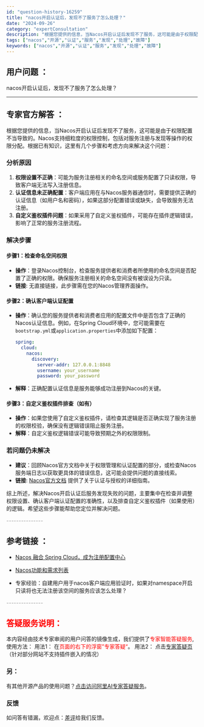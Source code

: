 ```yaml
---
id: "question-history-16259"
title: "nacos开启认证后，发现不了服务了怎么处理？"
date: "2024-09-26"
category: "expertConsultation"
description: "根据您提供的信息，当Nacos开启认证后发现不了服务，这可能是由于权限配置不当导致的。Nacos支持细粒度的权限控制，包括对服务注册与发现等操作的权限分配。根据已有知识，这里有几个步骤和考虑方向来解决这个问题：### 分析原因1. **权限设置不正确**：可能为服务注册相关的命名空间或服务配置了只读"
tags: ["nacos","开源","认证","服务","发现","处理","故障"]
keywords: ["nacos","开源","认证","服务","发现","处理","故障"]
---
```


## 用户问题 ： 
 nacos开启认证后，发现不了服务了怎么处理？  

---------------
## 专家官方解答 ：

根据您提供的信息，当Nacos开启认证后发现不了服务，这可能是由于权限配置不当导致的。Nacos支持细粒度的权限控制，包括对服务注册与发现等操作的权限分配。根据已有知识，这里有几个步骤和考虑方向来解决这个问题：

### 分析原因
1. **权限设置不正确**：可能为服务注册相关的命名空间或服务配置了只读权限，导致客户端无法写入注册信息。
2. **认证信息未正确配置**：客户端应用在与Nacos服务器通信时，需要提供正确的认证信息（如用户名和密码），如果这部分配置错误或缺失，会导致服务无法注册。
3. **自定义鉴权插件问题**：如果采用了自定义鉴权插件，可能存在插件逻辑错误，影响了正常的服务注册流程。

### 解决步骤
#### 步骤1：检查命名空间权限
- **操作**：登录Nacos控制台，检查服务提供者和消费者所使用的命名空间是否配置了正确的权限。确保服务注册相关的命名空间没有被误设为只读。
- **链接**: 无直接链接，此步骤需在您的Nacos管理界面操作。

#### 步骤2：确认客户端认证配置
- **操作**：确认您的服务提供者和消费者应用的配置文件中是否包含了正确的Nacos认证信息。例如，在Spring Cloud环境中，您可能需要在`bootstrap.yml`或`application.properties`中添加如下配置：
  
  ```yaml
  spring:
    cloud:
      nacos:
        discovery:
          server-addr: 127.0.0.1:8848
          username: your_username
          password: your_password
  ```
  
- **解释**：正确配置认证信息是服务能够成功注册到Nacos的关键。

#### 步骤3：自定义鉴权插件排查（如有）
- **操作**：如果您使用了自定义鉴权插件，请检查其逻辑是否正确实现了服务注册的权限校验，确保没有逻辑错误阻止服务注册。
- **解释**：自定义鉴权逻辑错误可能导致预期之外的权限限制。

### 若问题仍未解决
- **建议**：回顾Nacos官方文档中关于权限管理和认证配置的部分，或检查Nacos服务端日志以获取更具体的错误信息，这可能会提供问题的直接线索。
- **链接**: [Nacos官方文档](https://nacos.io/zh-cn/docs/auth.html) 提供了关于认证与授权的详细指南。

综上所述，解决Nacos开启认证后服务发现失败的问题，主要集中在检查并调整权限设置、确认客户端认证配置的准确性，以及排查自定义鉴权插件（如果使用）的逻辑。希望这些步骤能帮助您定位并解决问题。


<font color="#949494">---------------</font> 


## 参考链接 ：

* [Nacos 融合 Spring Cloud，成为注册配置中心](https://nacos.io/docs/latest/ecology/use-nacos-with-spring-cloud)
 
 * [Nacos功能和需求列表](https://nacos.io/docs/latest/archive/feature-list)
 
 * 专家经验：自建用户用于nacos客户端应用验证时，如果对namespace开启只读将也无法注册该空间的服务应该怎么处理？ 


 <font color="#949494">---------------</font> 
 


## <font color="#FF0000">答疑服务说明：</font> 

本内容经由技术专家审阅的用户问答的镜像生成，我们提供了<font color="#FF0000">专家智能答疑服务</font>,使用方法：
用法1： 在<font color="#FF0000">页面的右下的浮窗”专家答疑“</font>。
用法2： 点击[专家答疑页](https://answer.opensource.alibaba.com/docs/intro)（针对部分网站不支持插件嵌入的情况）
### 另：


有其他开源产品的使用问题？[点击访问阿里AI专家答疑服务](https://answer.opensource.alibaba.com/docs/intro)。
### 反馈
如问答有错漏，欢迎点：[差评](https://ai.nacos.io/user/feedbackByEnhancerGradePOJOID?enhancerGradePOJOId=16267)给我们反馈。
